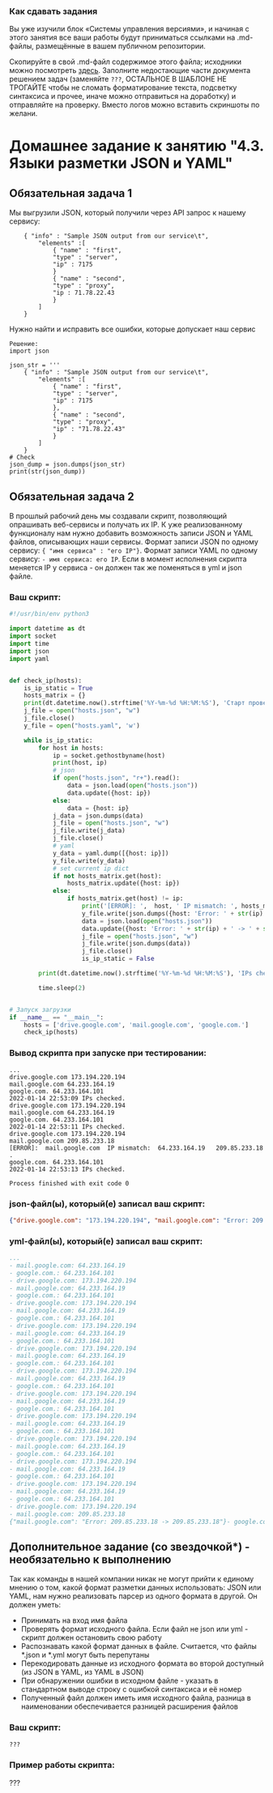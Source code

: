 ### Как сдавать задания

Вы уже изучили блок «Системы управления версиями», и начиная с этого занятия все ваши работы будут приниматься ссылками на .md-файлы, размещённые в вашем публичном репозитории.

Скопируйте в свой .md-файл содержимое этого файла; исходники можно посмотреть [здесь](https://raw.githubusercontent.com/netology-code/sysadm-homeworks/devsys10/04-script-03-yaml/README.md). Заполните недостающие части документа решением задач (заменяйте `???`, ОСТАЛЬНОЕ В ШАБЛОНЕ НЕ ТРОГАЙТЕ чтобы не сломать форматирование текста, подсветку синтаксиса и прочее, иначе можно отправиться на доработку) и отправляйте на проверку. Вместо логов можно вставить скриншоты по желани.

# Домашнее задание к занятию "4.3. Языки разметки JSON и YAML"


## Обязательная задача 1
Мы выгрузили JSON, который получили через API запрос к нашему сервису:
```
    { "info" : "Sample JSON output from our service\t",
        "elements" :[
            { "name" : "first",
            "type" : "server",
            "ip" : 7175 
            }
            { "name" : "second",
            "type" : "proxy",
            "ip : 71.78.22.43
            }
        ]
    }
```
  Нужно найти и исправить все ошибки, которые допускает наш сервис
```
Решение:
import json

json_str = '''
    { "info" : "Sample JSON output from our service\t",
        "elements" :[
            { "name" : "first",
            "type" : "server",
            "ip" : 7175 
            },
            { "name" : "second",
            "type" : "proxy",
            "ip" : "71.78.22.43"
            }
        ]
    }
# Check
json_dump = json.dumps(json_str)
print(str(json_dump))
```

## Обязательная задача 2
В прошлый рабочий день мы создавали скрипт, позволяющий опрашивать веб-сервисы и получать их IP. К уже реализованному функционалу нам нужно добавить возможность записи JSON и YAML файлов, описывающих наши сервисы. Формат записи JSON по одному сервису: `{ "имя сервиса" : "его IP"}`. Формат записи YAML по одному сервису: `- имя сервиса: его IP`. Если в момент исполнения скрипта меняется IP у сервиса - он должен так же поменяться в yml и json файле.

### Ваш скрипт:
```python
#!/usr/bin/env python3

import datetime as dt
import socket
import time
import json
import yaml


def check_ip(hosts):
    is_ip_static = True
    hosts_matrix = {}
    print(dt.datetime.now().strftime('%Y-%m-%d %H:%M:%S'), 'Старт проверки ip.')
    j_file = open("hosts.json", "w")
    j_file.close()
    y_file = open("hosts.yaml", 'w')

    while is_ip_static:
        for host in hosts:
            ip = socket.gethostbyname(host)
            print(host, ip)
            # json
            if open("hosts.json", "r+").read():
                data = json.load(open("hosts.json"))
                data.update({host: ip})
            else:
                data = {host: ip}
            j_data = json.dumps(data)
            j_file = open("hosts.json", "w")
            j_file.write(j_data)
            j_file.close()
            # yaml
            y_data = yaml.dump([{host: ip}])
            y_file.write(y_data)
            # set current ip dict
            if not hosts_matrix.get(host):
                hosts_matrix.update({host: ip})
            else:
                if hosts_matrix.get(host) != ip:
                    print('[ERROR]: ',  host, ' IP mismatch: ', hosts_matrix.get(host), ' ', ip, '.')
                    y_file.write(json.dumps({host: 'Error: ' + str(ip) + ' -> ' + str(ip)}))
                    data = json.load(open("hosts.json"))
                    data.update({host: 'Error: ' + str(ip) + ' -> ' + str(ip)})
                    j_file = open("hosts.json", "w")
                    j_file.write(json.dumps(data))
                    j_file.close()
                    is_ip_static = False

        print(dt.datetime.now().strftime('%Y-%m-%d %H:%M:%S'), 'IPs checked.')

        time.sleep(2)


# Запуск загрузки
if __name__ == "__main__":
    hosts = ['drive.google.com', 'mail.google.com', 'google.com.']
    check_ip(hosts)
```

### Вывод скрипта при запуске при тестировании:
```
...
drive.google.com 173.194.220.194
mail.google.com 64.233.164.19
google.com. 64.233.164.101
2022-01-14 22:53:09 IPs checked.
drive.google.com 173.194.220.194
mail.google.com 64.233.164.19
google.com. 64.233.164.101
2022-01-14 22:53:11 IPs checked.
drive.google.com 173.194.220.194
mail.google.com 209.85.233.18
[ERROR]:  mail.google.com  IP mismatch:  64.233.164.19   209.85.233.18 .
google.com. 64.233.164.101
2022-01-14 22:53:13 IPs checked.

Process finished with exit code 0

```

### json-файл(ы), который(е) записал ваш скрипт:
```json
{"drive.google.com": "173.194.220.194", "mail.google.com": "Error: 209.85.233.18 -> 209.85.233.18", "google.com.": "64.233.164.101"}
```

### yml-файл(ы), который(е) записал ваш скрипт:
```yaml
...
- mail.google.com: 64.233.164.19
- google.com.: 64.233.164.101
- drive.google.com: 173.194.220.194
- mail.google.com: 64.233.164.19
- google.com.: 64.233.164.101
- drive.google.com: 173.194.220.194
- mail.google.com: 64.233.164.19
- google.com.: 64.233.164.101
- drive.google.com: 173.194.220.194
- mail.google.com: 64.233.164.19
- google.com.: 64.233.164.101
- drive.google.com: 173.194.220.194
- mail.google.com: 64.233.164.19
- google.com.: 64.233.164.101
- drive.google.com: 173.194.220.194
- mail.google.com: 64.233.164.19
- google.com.: 64.233.164.101
- drive.google.com: 173.194.220.194
- mail.google.com: 64.233.164.19
- google.com.: 64.233.164.101
- drive.google.com: 173.194.220.194
- mail.google.com: 64.233.164.19
- google.com.: 64.233.164.101
- drive.google.com: 173.194.220.194
- mail.google.com: 64.233.164.19
- google.com.: 64.233.164.101
- drive.google.com: 173.194.220.194
- mail.google.com: 64.233.164.19
- google.com.: 64.233.164.101
- drive.google.com: 173.194.220.194
- mail.google.com: 64.233.164.19
- google.com.: 64.233.164.101
- drive.google.com: 173.194.220.194
- mail.google.com: 209.85.233.18
{"mail.google.com": "Error: 209.85.233.18 -> 209.85.233.18"}- google.com.: 64.233.164.101

```

## Дополнительное задание (со звездочкой*) - необязательно к выполнению

Так как команды в нашей компании никак не могут прийти к единому мнению о том, какой формат разметки данных использовать: JSON или YAML, нам нужно реализовать парсер из одного формата в другой. Он должен уметь:
   * Принимать на вход имя файла
   * Проверять формат исходного файла. Если файл не json или yml - скрипт должен остановить свою работу
   * Распознавать какой формат данных в файле. Считается, что файлы *.json и *.yml могут быть перепутаны
   * Перекодировать данные из исходного формата во второй доступный (из JSON в YAML, из YAML в JSON)
   * При обнаружении ошибки в исходном файле - указать в стандартном выводе строку с ошибкой синтаксиса и её номер
   * Полученный файл должен иметь имя исходного файла, разница в наименовании обеспечивается разницей расширения файлов

### Ваш скрипт:
```python
???
```

### Пример работы скрипта:
???
